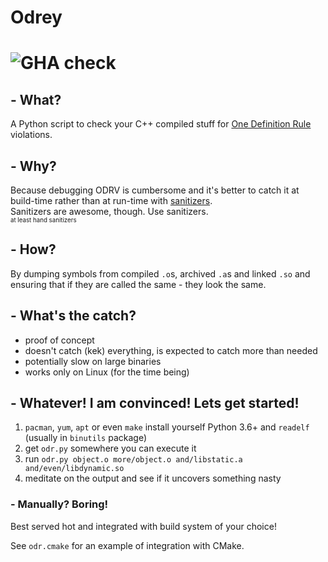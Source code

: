 # Odrey
![GHA check](https://github.com/Artalus/odrey/workflows/Test%20ODR/badge.svg)
===

## - What?
A Python script to check your C++ compiled stuff for [One Definition Rule](https://en.cppreference.com/w/cpp/language/definition) violations.

## - Why?
Because debugging ODRV is cumbersome and it's better to catch it at build-time rather than at run-time with [sanitizers](https://github.com/google/sanitizers/wiki/AddressSanitizerOneDefinitionRuleViolation).
<br>Sanitizers are awesome, though. Use sanitizers.
<br><sub><sup>at least hand sanitizers</sup></sub>

## - How?
By dumping symbols from compiled `.o`s, archived `.a`s and linked `.so` and ensuring that if they are called the same - they look the same.

## - What's the catch?
- proof of concept
- doesn't catch (kek) everything, is expected to catch more than needed
- potentially slow on large binaries
- works only on Linux (for the time being)

## - Whatever! I am convinced! Lets get started!
1. `pacman`, `yum`, `apt` or even `make` install yourself Python 3.6+ and `readelf` (usually in `binutils` package)
1. get `odr.py` somewhere you can execute it
1. run `odr.py object.o more/object.o and/libstatic.a and/even/libdynamic.so`
1. meditate on the output and see if it uncovers something nasty

### - Manually? Boring!
Best served hot and integrated with build system of your choice!

See `odr.cmake` for an example of integration with CMake.

